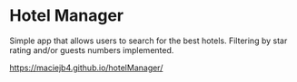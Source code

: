 # Hotel Manager

Simple app that allows users to search for the best hotels. Filtering by star rating and/or guests numbers implemented.  

https://maciejb4.github.io/hotelManager/
